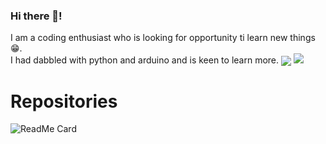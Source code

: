 ### Hi there 👋!

I am a coding enthusiast who is looking for opportunity ti learn new things😁.
<BR>
I had dabbled with python and arduino and is keen to learn more.
<img align="center" src="https://github-readme-stats.vercel.app/api?username=georgerahul24&count_private=true&show_icons=true&theme=radical"/>
<img  src="https://github-readme-stats.vercel.app/api/top-langs/?username=georgerahul24&theme=radical"/>

<!--
![Github stats](https://github-readme-stats.vercel.app/api?username=georgerahul24&count_private=true&show_icons=true&theme=radical)
![Languages](https://github-readme-stats.vercel.app/api/top-langs/?username=georgerahul24&theme=radical)
[pin](https://github-readme-stats.vercel.app/api/pin/?username=georgerahul24&theme=radical)
 --->
# Repositories
![ReadMe Card](https://github-readme-stats.vercel.app/api/pin/?username=georgerahul24&repo=Vira-Personal-Assistant&theme=radical)

